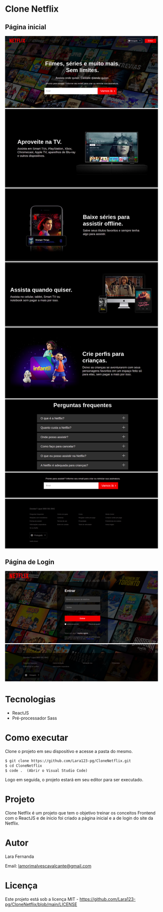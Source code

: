 # Clone Netflix

## Página inicial 

<img src="./src/assets/image1.png" />
<img src="./src/assets/image2.png" />
<img src="./src/assets/image3.png" />
<img src="./src/assets/image4.png" />
<img src="./src/assets/image5.png" />
<img src="./src/assets/image6.png" />
<img src="./src/assets/image7.png" />
<img src="./src/assets/image8.png" />

## Página de Login

<img src="./src/assets/image9.png" />
<img src="./src/assets/image10.png" /> 

# Tecnologias

<ul>
    <li>ReactJS</li>
    <li>Pré-processador Sass</li>
</ul>

# Como executar

Clone o projeto em seu dispositivo e acesse a pasta do mesmo.

```
$ git clone https://github.com/Lara123-pg/CloneNetflix.git
$ cd CloneNetflix
$ code .  (Abrir o Visual Studio Code)
```

Logo em seguida, o projeto estará em seu editor para ser executado.

# Projeto

Clone Netflix é um projeto que tem o objetivo treinar os conceitos Frontend com o ReactJS e de ínicio foi criado a página inicial e a de login do site da Netflix.

# Autor

Lara Fernanda

Email: lamorimalvescavalcante@gmail.com

# Licença

Este projeto está sob a licença MIT - https://github.com/Lara123-pg/CloneNetflix/blob/main/LICENSE
